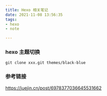 ```yaml
---
title: Hexo 相关笔记
date: 2021-11-08 13:56:35
tags: 
- hexo
- note

---
```


### hexo 主题切换
```
git clone xxx.git themes/black-blue

```

### 参考链接
https://juejin.cn/post/6978377036645531662